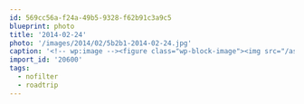 ```yaml
---
id: 569cc56a-f24a-49b5-9328-f62b91c3a9c5
blueprint: photo
title: '2014-02-24'
photo: '/images/2014/02/5b2b1-2014-02-24.jpg'
caption: '<!-- wp:image --><figure class="wp-block-image"><img src="/assets/images/2014/02/5b2b1-2014-02-24.jpg" /></figure><!-- /wp:image --><!-- wp:paragraph --><p>Gopro shot from the Kelowna to Radium drive. Timelapse to come next #roadtrip #nofilter</p><!-- /wp:paragraph -->'
import_id: '20600'
tags:
  - nofilter
  - roadtrip
---
```

